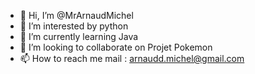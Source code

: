 - 👋 Hi, I’m @MrArnaudMichel
- 👀 I’m interested by python
- 🌱 I’m currently learning Java
- 💞️ I’m looking to collaborate on Projet Pokemon
- 📫 How to reach me mail : arnaudd.michel@gmail.com

<!---
MrArnaudMichel/MrArnaudMichel is a ✨ special ✨ repository because its `README.md` (this file) appears on your GitHub profile.
You can click the Preview link to take a look at your changes.
--->
